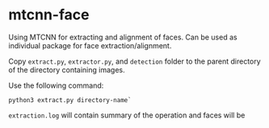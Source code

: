 # mtcnn-face
Using MTCNN for extracting and alignment of faces. Can be used as individual package for face extraction/alignment.

Copy `extract.py`, `extractor.py`, and `detection` folder to the parent directory of the directory containing images.

Use the following command:

```python3 extract.py directory-name` ```

`extraction.log` will contain summary of the operation and faces will be 
